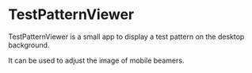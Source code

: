 # TestPatternViewer

TestPatternViewer is a small app to display a test pattern on the desktop background.

It can be used to adjust the image of mobile beamers.
